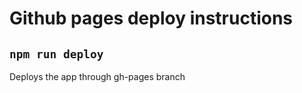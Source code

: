
# Github pages deploy instructions


## `npm run deploy`

Deploys the app through gh-pages branch

